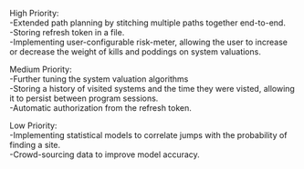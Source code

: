 High Priority: <br>
-Extended path planning by stitching multiple paths together end-to-end. <br>
-Storing refresh token in a file. <br>
-Implementing user-configurable risk-meter, allowing the user to increase or decrease the weight of kills and poddings on system valuations.<br>
<p>
Medium Priority: <br>
-Further tuning the system valuation algorithms <br>
-Storing a history of visited systems and the time they were visted, allowing it to persist between program sessions.<br>
-Automatic authorization from the refresh token.<br>
<p>
Low Priority: <br>
-Implementing statistical models to correlate jumps with the probability of finding a site. <br>
-Crowd-sourcing data to improve model accuracy. <br>
